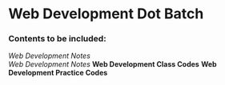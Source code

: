# Web Development Dot Batch 

### Contents to be included:
*Web Development Notes*<br>
_Web Development Notes_
**Web Development Class Codes**
__Web Development Practice Codes__

